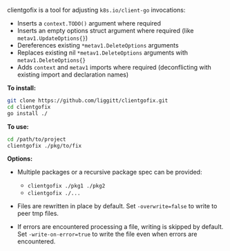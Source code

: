 clientgofix is a tool for adjusting `k8s.io/client-go` invocations:
* Inserts a `context.TODO()` argument where required
* Inserts an empty options struct argument where required (like `metav1.UpdateOptions{}`)
* Dereferences existing `*metav1.DeleteOptions` arguments
* Replaces existing nil `*metav1.DeleteOptions` arguments with `metav1.DeleteOptions{}`
* Adds `context` and `metav1` imports where required (deconflicting with existing import and declaration names)

**To install:**

```sh
git clone https://github.com/liggitt/clientgofix.git
cd clientgofix
go install ./
```

**To use:**

```sh
cd /path/to/project
clientgofix ./pkg/to/fix
```

**Options:**

* Multiple packages or a recursive package spec can be provided:
  * `clientgofix ./pkg1 ./pkg2`
  * `clientgofix ./...`

* Files are rewritten in place by default.
  Set `-overwrite=false` to write to peer tmp files.

* If errors are encountered processing a file, writing is skipped by default.
  Set `-write-on-error=true` to write the file even when errors are encountered.
